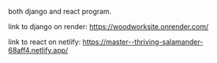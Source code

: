 both django and react program.

link to django on render:
https://woodworksite.onrender.com/

link to react on netlify:
https://master--thriving-salamander-68aff4.netlify.app/